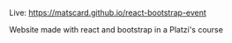 Live:
https://matscard.github.io/react-bootstrap-event

Website made with react and bootstrap in a Platzi's course
